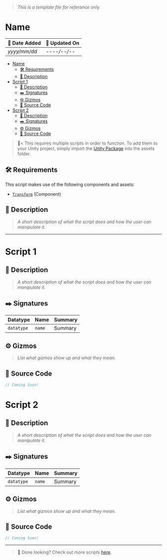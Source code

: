 > *This is a template file for referance only.*
# Name

| 📆 Date Added | 📆 Updated On |
|-|-|
|*yyyy/mm/dd*|*----/--/--*|

- [Name](#name)
  - [🛠️ Requirements](#️-requirements)
  - [📖 Description](#-description)
- [Script 1](#script-1)
  - [📖 Description](#-description-1)
  - [✒️ Signatures](#️-signatures)
  - [⚙️ Gizmos](#️-gizmos)
  - [💾 Source Code](#-source-code)
- [Script 2](#script-2)
  - [📖 Description](#-description-2)
  - [✒️ Signatures](#️-signatures-1)
  - [⚙️ Gizmos](#️-gizmos-1)
  - [💾 Source Code](#-source-code-1)

> :paperclip:< This requires multiple scripts in order to function. To add them to your Unity project, simply import the [Unity Package](./) into the assets folder.

## 🛠️ Requirements

This script makes use of the following components and assets:
- [`Transform`][transform] (Component)

## 📖 Description
> *A short description of what the script does and how the user can manipulate it.*

---
# Script 1

## 📖 Description
> *A short description of what the script does and how the user can manipulate it.*

## ✒️ Signatures
| Datatype | Name | Summary |
|-|-|-|
| `datatype` | `name` | Summary |

## ⚙️ Gizmos

> *List what gizmos show up and what they mean.*

## 💾 Source Code
```cs
// Coming Soon!
```

# Script 2

## 📖 Description
> *A short description of what the script does and how the user can manipulate it.*

## ✒️ Signatures
| Datatype | Name | Summary |
|-|-|-|
| `datatype` | `name` | Summary |

## ⚙️ Gizmos

> *List what gizmos show up and what they mean.*

## 💾 Source Code
```cs
// Coming Soon!
```
---
> :paperclip: Done looking? Check out more scripts [here](../).

[transform]: https://docs.unity3d.com/ScriptReference/Transform.html
